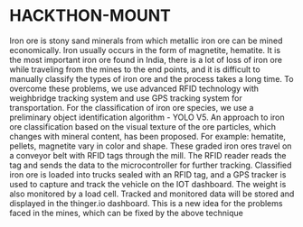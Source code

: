 # HACKTHON-MOUNT
Iron ore is stony sand minerals from which metallic iron ore can be mined 
economically. Iron usually occurs in the form of magnetite, hematite. It is the 
most important iron ore found in India, there is a lot of loss of iron ore while 
traveling from the mines to the end points, and it is difficult to manually classify 
the types of iron ore and the process takes a long time. To overcome these 
problems, we use advanced RFID technology with weighbridge tracking system 
and use GPS tracking system for transportation. For the classification of iron ore 
species, we use a preliminary object identification algorithm - YOLO V5. An 
approach to iron ore classification based on the visual texture of the ore particles, 
which changes with mineral content, has been proposed. For example: hematite, 
pellets, magnetite vary in color and shape. These graded iron ores travel on a 
conveyor belt with RFID tags through the mill. The RFID reader reads the tag 
and sends the data to the microcontroller for further tracking. Classified iron ore 
is loaded into trucks sealed with an RFID tag, and a GPS tracker is used to capture 
and track the vehicle on the IOT dashboard. The weight is also monitored by a 
load cell. Tracked and monitored data will be stored and displayed in the 
thinger.io dashboard. This is a new idea for the problems faced in the mines, 
which can be fixed by the above technique 
